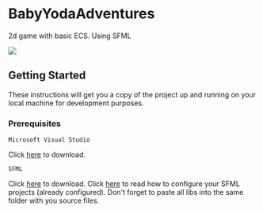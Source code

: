 # BabyYodaAdventures
2d game with basic ECS. Using SFML

![](readme/BabyYodaAdventures.gif)

## Getting Started
These instructions will get you a copy of the project up and running on your local machine for development purposes.

### Prerequisites
```
Microsoft Visual Studio
```
Click [here](https://visualstudio.microsoft.com/) to download.

```
SFML
```

Click [here](https://www.sfml-dev.org/download/sfml/2.5.1/) to download.
Click [here](https://www.sfml-dev.org/tutorials/2.5/start-vc.php) to read how to configure your SFML projects (already configured).
Don't forget to paste all libs into the same folder with you source files. 
